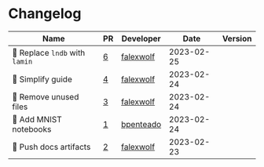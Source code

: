 # Changelog

<!-- prettier-ignore -->
Name | PR | Developer | Date | Version
--- | --- | --- | --- | ---
🚚 Replace `lndb` with `lamin` | [6](https://github.com/laminlabs/pytorch-lamin-mnist/pull/6) | [falexwolf](https://github.com/falexwolf) | 2023-02-25 |
📝 Simplify guide | [4](https://github.com/laminlabs/pytorch-lamin-mnist/pull/4) | [falexwolf](https://github.com/falexwolf) | 2023-02-24 |
📝 Remove unused files | [3](https://github.com/laminlabs/pytorch-lamin-mnist/pull/3) | [falexwolf](https://github.com/falexwolf) | 2023-02-24 |
📝  Add MNIST notebooks | [1](https://github.com/laminlabs/pytorch-lamin-mnist/pull/1) | [bpenteado](https://github.com/bpenteado) | 2023-02-24 |
👷 Push docs artifacts | [2](https://github.com/laminlabs/pytorch-lamin-mnist/pull/2) | [falexwolf](https://github.com/falexwolf) | 2023-02-23 |
